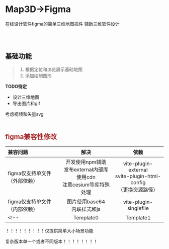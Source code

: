 # Map3D->Figma

在线设计软件figma的简单三维地图插件
辅助三维软件设计

<br><br>

## 基础功能  

>1. 根据定位和浏览展示基础地图  
>2. 添加绘制图形

**TODO待定**

* 设计三维地图  
* 导出图片和gif

考虑视频和矢量svg
<br><br>

## <font color=#A52A2A >figma兼容性修改 </font>

| 兼容问题                      |                                  解决                                   |                                 依赖                                 |
| :---------------------------- | :---------------------------------------------------------------------: | :------------------------------------------------------------------: |
| figma仅支持单文件（外部依赖） | 开发使用npm辅助 <br>发布external内部库使用cdn<br>注意cesium等库特殊处理 | vite-plugin-external<br>svite-plugin-html-config<br>（更换资源路径） |
| figma仅支持单文件（内部依赖） |                     图片使用base64<br>内联样式和js                      |                        vite-plugin-singlefile                        |
| <!--                          |                                Template0                                |                              Template1                               | Template2 | --> |


！！！！！！！！！仅提供简单大小场景功能


复杂版本单一个或者不同版本！！！！！！！！
